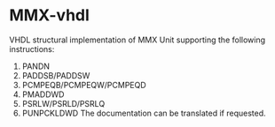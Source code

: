 # MMX-vhdl
VHDL structural implementation of MMX Unit supporting the following instructions:
1. PANDN
2. PADDSB/PADDSW
3. PCMPEQB/PCMPEQW/PCMPEQD
4. PMADDWD
5. PSRLW/PSRLD/PSRLQ
6. PUNPCKLDWD
The documentation can be translated if requested.
